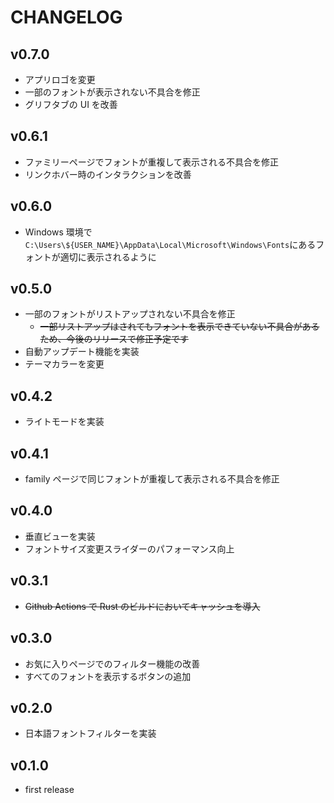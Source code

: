 # CHANGELOG

## v0.7.0

- アプリロゴを変更
- 一部のフォントが表示されない不具合を修正
- グリフタブの UI を改善

## v0.6.1

- ファミリーページでフォントが重複して表示される不具合を修正
- リンクホバー時のインタラクションを改善

## v0.6.0

- Windows 環境で`C:\Users\${USER_NAME}\AppData\Local\Microsoft\Windows\Fonts`にあるフォントが適切に表示されるように

## v0.5.0

- 一部のフォントがリストアップされない不具合を修正
  - ~~一部リストアップはされてもフォントを表示できていない不具合があるため、今後のリリースで修正予定です~~
- 自動アップデート機能を実装
- テーマカラーを変更

## v0.4.2

- ライトモードを実装

## v0.4.1

- family ページで同じフォントが重複して表示される不具合を修正

## v0.4.0

- 垂直ビューを実装
- フォントサイズ変更スライダーのパフォーマンス向上

## v0.3.1

- ~~Github Actions で Rust のビルドにおいてキャッシュを導入~~

## v0.3.0

- お気に入りページでのフィルター機能の改善
- すべてのフォントを表示するボタンの追加

## v0.2.0

- 日本語フォントフィルターを実装

## v0.1.0

- first release
